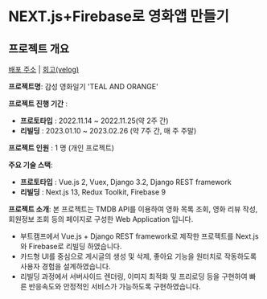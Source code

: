 # NEXT.js+Firebase로 영화앱 만들기
## 프로젝트 개요
[배포 주소](https://nextjsmovie.vercel.app/) | [회고(velog)](https://velog.io/@bluecoolgod80/%EC%98%81%ED%99%94%EC%95%B1-%ED%9A%8C%EA%B3%A0)

**프로젝트명**: 감성 영화일기 'TEAL AND ORANGE'


**프로젝트 진행 기간** : 
- **프로토타입** : 2022.11.14 ~ 2022.11.25(약 2주 간)
- **리빌딩** : 2023.01.10 ~ 2023.02.26 (약 7주 간, 매 주 주말)


**프로젝트 인원** : 1 명 (개인 프로젝트)


**주요 기술 스택**:
- **프로토타입** : Vue.js 2, Vuex, Django 3.2, Django REST framework
- **리빌딩** : Next.js 13, Redux Toolkit, Firebase 9

**프로젝트 소개**: 
본 프로젝트는 TMDB API를 이용하여 영화 목록 조회, 영화 리뷰 작성, 회원정보 조회 등의 페이지로 구성한 Web Application 입니다. 
- 부트캠프에서 Vue.js + Django REST framework로 제작한 프로젝트를 Next.js와 Firebase로 리빌딩 하였습니다. 
- 카드형 UI를 중심으로 게시글의 생성 및 삭제, 좋아요 기능을 원터치로 작동하도록 사용자 경험을 설계하였습니다.
- 리빌딩 과정에서 서버사이드 렌더링, 이미지 최적화 및 프리로딩 등을 구현하여 빠른 반응속도와 안정적인 서비스가 가능하도록 구현하였습니다.
